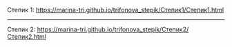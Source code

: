 Степик 1: https://marina-tri.github.io/trifonova_stepik/Степик1/Степик1.html
____
Степик 2: https://marina-tri.github.io/trifonova_stepik/Степик2/Степик2.html
